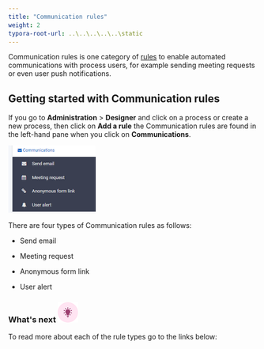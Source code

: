 ```yaml
---
title: "Communication rules"
weight: 2
typora-root-url: ..\..\..\..\..\static
---
```


Communication rules is one category of [rules](rules/Readme.md) to enable automated communications with process users, for example sending meeting requests or even user push notifications. 



## Getting started with Communication rules ##

If you go to **Administration** > **Designer** and click on a process or create a new process, then click on **Add a rule** the Communication rules are found in the left-hand pane when you click on **Communications**.

![Communication rules](/images/communications.png)



There are four types of Communication rules as follows:

- Send email

- Meeting request

- Anonymous form link

- User alert

  

### What's next  ![Idea icon](/images/18.png) ###

To read more about each of the rule types go to the links below:
